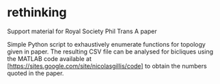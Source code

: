 # rethinking

Support material for Royal Society Phil Trans A paper 

Simple Python script to exhaustively enumerate functions for topology given in paper. The resulting CSV file can be analysed for bicliques using the MATLAB code available at [https://sites.google.com/site/nicolasgillis/code] to obtain the numbers quoted in the paper.
